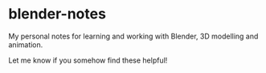# blender-notes

My personal notes for learning and working with Blender, 3D modelling and animation.

Let me know if you somehow find these helpful!
